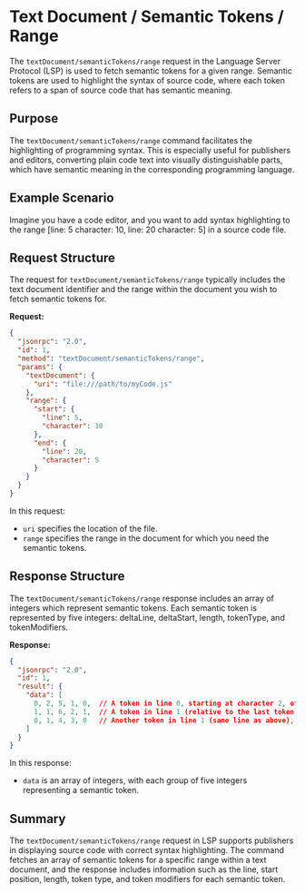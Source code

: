 # Text Document / Semantic Tokens / Range

The `textDocument/semanticTokens/range` request in the Language Server Protocol (LSP) is used to fetch semantic tokens for a given range. Semantic tokens are used to highlight the syntax of source code, where each token refers to a span of source code that has semantic meaning.

## Purpose

The `textDocument/semanticTokens/range` command facilitates the highlighting of programming syntax. This is especially useful for publishers and editors, converting plain code text into visually distinguishable parts, which have semantic meaning in the corresponding programming language.

## Example Scenario

Imagine you have a code editor, and you want to add syntax highlighting to the range [line: 5 character: 10, line: 20 character: 5] in a source code file.

## Request Structure

The request for `textDocument/semanticTokens/range` typically includes the text document identifier and the range within the document you wish to fetch semantic tokens for.

**Request:**

```json
{
  "jsonrpc": "2.0",
  "id": 1,
  "method": "textDocument/semanticTokens/range",
  "params": {
    "textDocument": {
      "uri": "file:///path/to/myCode.js"
    },
    "range": {
      "start": {
        "line": 5,
        "character": 10
      },
      "end": {
        "line": 20,
        "character": 5
      }
    }
  }
}
```

In this request:
- `uri` specifies the location of the file.
- `range` specifies the range in the document for which you need the semantic tokens.

## Response Structure

The `textDocument/semanticTokens/range` response includes an array of integers which represent semantic tokens. Each semantic token is represented by five integers: deltaLine, deltaStart, length, tokenType, and tokenModifiers.

**Response:**

```json
{
  "jsonrpc": "2.0",
  "id": 1,
  "result": {
    "data": [
      0, 2, 5, 1, 0,  // A token in line 0, starting at character 2, of length 5, of type 1
      1, 1, 6, 2, 1,  // A token in line 1 (relative to the last token), starting at character 1 (relative), of length 6, of type 2, with modifier 1
      0, 1, 4, 3, 0   // Another token in line 1 (same line as above), starting +1 characters after, of length 4, of type 3
    ]
  }
}
```

In this response:
- `data` is an array of integers, with each group of five integers representing a semantic token.

## Summary

The `textDocument/semanticTokens/range` request in LSP supports publishers in displaying source code with correct syntax highlighting. The command fetches an array of semantic tokens for a specific range within a text document, and the response includes information such as the line, start position, length, token type, and token modifiers for each semantic token.